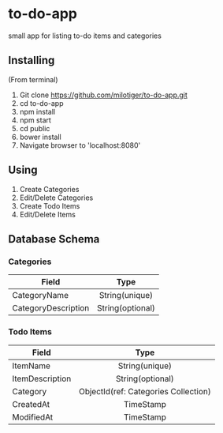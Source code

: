 # to-do-app
small app for listing to-do items and categories

## Installing
(From terminal)
1. Git clone https://github.com/milotiger/to-do-app.git
2. cd to-do-app
3. npm install
4. npm start
5. cd public
6. bower install
7. Navigate browser to 'localhost:8080'

## Using
1. Create Categories
2. Edit/Delete Categories
3. Create Todo Items
4. Edit/Delete Items

## Database Schema
### Categories
| Field        | Type          |
| ------------- |:-------------:|
| CategoryName      | String(unique) |
| CategoryDescription      | String(optional)      |
### Todo Items
| Field        | Type          |
| ------------- |:-------------:|
| ItemName      | String(unique) |
| ItemDescription      | String(optional)      |
| Category      | ObjectId(ref: Categories Collection)      |
| CreatedAt      | TimeStamp      |
| ModifiedAt      | TimeStamp      |

